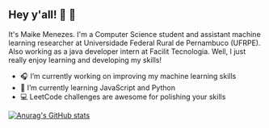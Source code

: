 ## Hey y'all! :space_invader: :doughnut: 

It's Maike Menezes. I'm a Computer Science student and assistant machine learning researcher at Universidade Federal Rural de Pernambuco (UFRPE). Also working as a java developer intern at Facilit Tecnologia. Well, I just really enjoy learning and developing my skills!

- :headphones: I’m currently working on improving my machine learning skills
- :wrench: I’m currently learning JavaScript and Python
- :computer: LeetCode challenges are awesome for polishing your skills

[![Anurag's GitHub stats](https://github-readme-stats.vercel.app/api?username=maikermenezes&count_private=true&show_icons=true&theme=slateorange)](https://github.com/anuraghazra/github-readme-stats)
